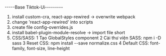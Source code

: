 -----Base Tiktok-Ui---------

1. install custom-cra, react-app-rewired -> overwrite webpack
2. change 'react-app-rewired' into scripts
3. create file config-overrides.js
4. install babel-plugin-module-resolve -> import file short
5. CSS/SASS:
   1 Tạo GlobalStyles component
   2 Cài thư viện SASS: npm i -D sass
   3 Reset CSS: npm install --save normalize.css
   4 Default CSS: font-family, font-size, line-height
